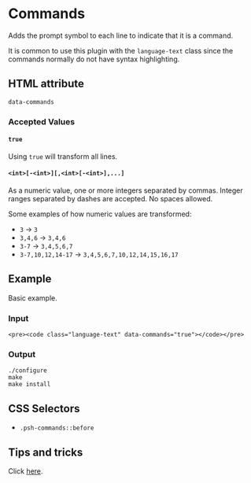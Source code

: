# Commands

Adds the prompt symbol to each line to indicate that it is a command.

It is common to use this plugin with the `language-text` class since the commands normally do not have syntax highlighting.

## HTML attribute

`data-commands`

### Accepted Values

#### `true`

Using `true` will transform all lines.

#### `<int>[-<int>][,<int>[-<int>],...]`

As a numeric value, one or more integers separated by commas. Integer ranges separated by dashes are accepted. No spaces allowed.

Some examples of how numeric values are transformed:

* `3` -> `3`
* `3,4,6` -> `3,4,6`
* `3-7` -> `3,4,5,6,7`
* `3-7,10,12,14-17` -> `3,4,5,6,7,10,12,14,15,16,17`

## Example

Basic example.

### Input

``` {.language-html}
<pre><code class="language-text" data-commands="true"></code></pre>
```

### Output

``` {.language-text data-commands="true"}
./configure
make
make install
```

## CSS Selectors

* `.psh-commands::before`

## Tips and tricks

Click [here](https://photon.sh/blog/tips-and-tricks-commands-plugin).
